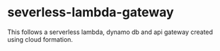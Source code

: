 # severless-lambda-gateway
This follows a serverless lambda, dynamo db and api gateway created using cloud formation.
